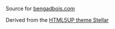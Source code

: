 Source for [bengadbois.com](https://bengadbois.com)

Derived from the [HTML5UP theme Stellar](https://html5up.net/stellar)
